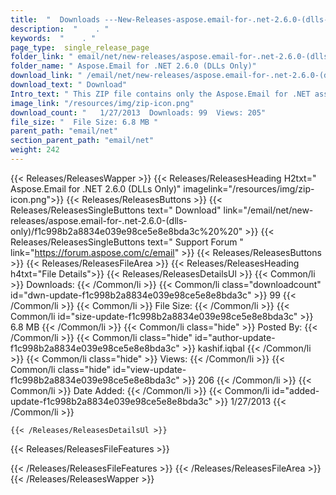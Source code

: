 ```yaml
---
title:  "  Downloads ---New-Releases-aspose.email-for-.net-2.6.0-(dlls-only) . " 
description:  "    . " 
keywords:  "    . " 
page_type:  single_release_page
folder_link: " email/net/new-releases/aspose.email-for-.net-2.6.0-(dlls-only)/"
folder_name: " Aspose.Email for .NET 2.6.0 (DLLs Only)"
download_link: " /email/net/new-releases/aspose.email-for-.net-2.6.0-(dlls-only)/f1c998b2a8834e039e98ce5e8e8bda3c"
download_text: " Download"
Intro_text: " This ZIP file contains only the Aspose.Email for .NET assemblies. The assemblies..."
image_link: "/resources/img/zip-icon.png"
download_count: "   1/27/2013  Downloads: 99  Views: 205"
file_size: "  File Size: 6.8 MB "
parent_path: "email/net"
section_parent_path: "email/net"
weight: 242 
---
```


{{< Releases/ReleasesWapper >}}
  {{< Releases/ReleasesHeading H2txt=" Aspose.Email for .NET 2.6.0 (DLLs Only)" imagelink="/resources/img/zip-icon.png">}}
  {{< Releases/ReleasesButtons >}}
    {{< Releases/ReleasesSingleButtons text=" Download" link="/email/net/new-releases/aspose.email-for-.net-2.6.0-(dlls-only)/f1c998b2a8834e039e98ce5e8e8bda3c%20%20" >}}
    {{< Releases/ReleasesSingleButtons text=" Support Forum " link="https://forum.aspose.com/c/email" >}}
  {{< Releases/ReleasesButtons >}}
  {{< Releases/ReleasesFileArea >}}
    {{< Releases/ReleasesHeading h4txt="File Details">}}
    {{< Releases/ReleasesDetailsUl >}}
            {{< Common/li  >}} Downloads: {{< /Common/li >}} 
      {{< Common/li class="downloadcount" id="dwn-update-f1c998b2a8834e039e98ce5e8e8bda3c" >}} 99 {{< /Common/li >}} 
      {{< Common/li  >}} File Size: {{< /Common/li >}} 
      {{< Common/li id="size-update-f1c998b2a8834e039e98ce5e8e8bda3c" >}} 6.8 MB {{< /Common/li >}} 
      {{< Common/li  class="hide" >}} Posted By: {{< /Common/li >}} 
      {{< Common/li class="hide" id="author-update-f1c998b2a8834e039e98ce5e8e8bda3c" >}} kashif.iqbal {{< /Common/li >}} 
      {{< Common/li class="hide"  >}} Views: {{< /Common/li >}} 
      {{< Common/li class="hide" id="view-update-f1c998b2a8834e039e98ce5e8e8bda3c" >}} 206 {{< /Common/li >}} 
      {{< Common/li  >}} Date Added: {{< /Common/li >}} 
      {{< Common/li id="added-update-f1c998b2a8834e039e98ce5e8e8bda3c" >}} 1/27/2013 {{< /Common/li >}} 

    {{< /Releases/ReleasesDetailsUl >}}

  {{< Releases/ReleasesFileFeatures >}}
      
  {{< /Releases/ReleasesFileFeatures >}}
 {{< /Releases/ReleasesFileArea >}}
{{< /Releases/ReleasesWapper >}}


